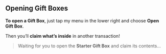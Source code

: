 ## Opening Gift Boxes

**To open a Gift Box**, just tap my menu in the lower right and choose **Open Gift Box**.

Then you’ll **claim what’s inside** in another transaction!

> Waiting for you to open the **Starter Gift Box** and claim its contents…
